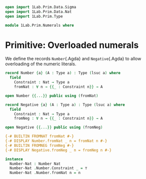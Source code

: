 ```agda
open import 1Lab.Prim.Data.Sigma
open import 1Lab.Prim.Data.Nat
open import 1Lab.Prim.Type

module 1Lab.Prim.Numerals where
```

# Primitive: Overloaded numerals

We define the records `Number`{.Agda} and `Negative`{.Agda} to allow
overloading of the numeric literals.

```agda
record Number {a} (A : Type a) : Type (lsuc a) where
  field
    Constraint : Nat → Type a
    fromNat : ∀ n → {{_ : Constraint n}} → A

open Number {{...}} public using (fromNat)

record Negative {a} (A : Type a) : Type (lsuc a) where
  field
    Constraint : Nat → Type a
    fromNeg : ∀ n → {{_ : Constraint n}} → A

open Negative {{...}} public using (fromNeg)

{-# BUILTIN FROMNAT fromNat #-}
{-# DISPLAY Number.fromNat _ n = fromNat n #-}
{-# BUILTIN FROMNEG fromNeg #-}
{-# DISPLAY Negative.fromNeg _ n = fromNeg n #-}

instance
  Number-Nat : Number Nat
  Number-Nat .Number.Constraint _ = ⊤
  Number-Nat .Number.fromNat n = n
```
